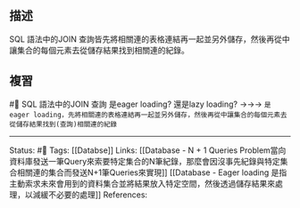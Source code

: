 ## 描述
SQL 語法中的JOIN 查詢皆先將相關連的表格連結再一起並另外儲存，然後再從中讓集合的每個元素去從儲存結果找到相關連的紀錄。


## 複習
#🧠 SQL 語法中的JOIN 查詢  是eager loading? 還是lazy loading?  ->->-> `是eager loading，先將相關連的表格連結再一起並另外儲存，然後再從中讓集合的每個元素去從儲存結果找到(查詢)相關連的紀錄`
<!--SR:!2022-06-14,3,250-->

---
Status: #🌱 
Tags:
[[Databse]]
Links:
[[Database - N + 1 Queries Problem當向資料庫發送一筆Query來索要特定集合的N筆紀錄，那麼會因沒事先紀錄與特定集合相關連的集合而發送N+1筆Queries來實現]]
[[Database - Eager loading 是指主動索求未來會用到的資料集合並將結果放入特定空間，然後透過儲存結果來處理，以減緩不必要的處理]]
References: